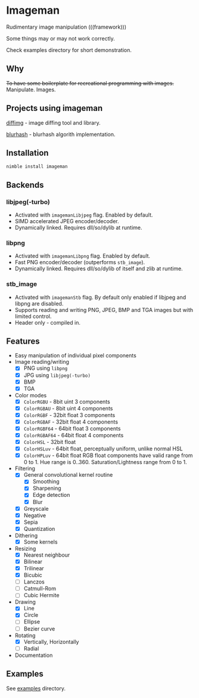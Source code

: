 # Imageman
Rudimentary image manipulation (((framework)))

Some things may or may not work correctly.

Check examples directory for short demonstration.

## Why
~~To have some boilerplate for recreational programming with images.~~
Manipulate. Images.

## Projects using imageman

[diffimg](https://github.com/SolitudeSF/diffimg) - image diffing tool and library.

[blurhash](https://github.com/SolitudeSF/blurhash) - blurhash algorith implementation.

## Installation
`nimble install imageman`

## Backends
### libjpeg(-turbo)
- Activated with `imagemanLibjpeg` flag. Enabled by default.
- SIMD accelerated JPEG encoder/decoder.
- Dynamically linked. Requires dll/so/dylib at runtime.

### libpng
- Activated with `imagemanLibpng` flag. Enabled by default.
- Fast PNG encoder/decoder (outperforms `stb_image`).
- Dynamically linked. Requires dll/so/dylib of itself and zlib at runtime.

### stb_image
- Activated with `imagemanStb` flag. By default only enabled if libjpeg and libpng are disabled.
- Supports reading and writing PNG, JPEG, BMP and TGA images but with limited control.
- Header only - compiled in.

## Features
- Easy manipulation of individual pixel components
- Image reading/writing
    - [x] PNG using `libpng`
    - [X] JPG using `libjpeg(-turbo)`
    - [x] BMP
    - [x] TGA
- Color modes
    - [x] `ColorRGBU` - 8bit uint 3 components
    - [x] `ColorRGBAU` - 8bit uint 4 components
    - [x] `ColorRGBF` - 32bit float 3 components
    - [x] `ColorRGBAF` - 32bit float 4 components
    - [x] `ColorRGBF64` - 64bit float 3 components
    - [x] `ColorRGBAF64` - 64bit float 4 components
    - [x] `ColorHSL` - 32bit float
    - [x] `ColorHSLuv` - 64bit float, perceptually uniform, unlike normal HSL
    - [x] `ColorHPLuv` - 64bit float
    RGB float components have valid range from 0 to 1.
    Hue range is 0..360. Saturation/Lightness range from 0 to 1.
- Filtering
    - [x] General convolutional kernel routine
        - [x] Smoothing
        - [x] Sharpening
        - [x] Edge detection
        - [x] Blur
    - [x] Greyscale
    - [x] Negative
    - [x] Sepia
    - [x] Quantization
- Dithering
    - [x] Some kernels
- Resizing
    - [x] Nearest neighbour
    - [x] Bilinear
    - [x] Trilinear
    - [x] Bicubic
    - [ ] Lanczos
    - [ ] Catmull-Rom
    - [ ] Cubic Hermite
- Drawing
    - [x] Line
    - [x] Circle
    - [ ] Ellipse
    - [ ] Bezier curve
- Rotating
    - [x] Vertically, Horizontally
    - [ ] Radial
- Documentation

## Examples
See [examples](./examples) directory.
